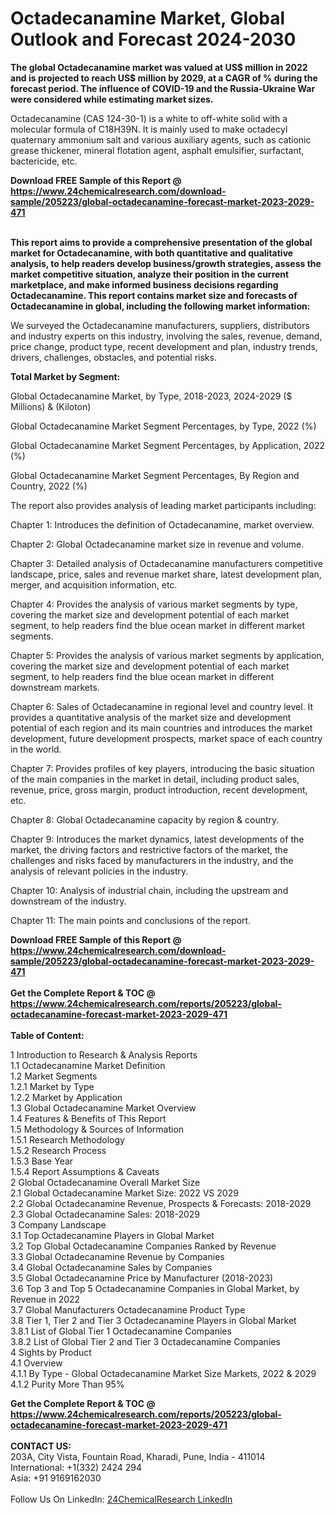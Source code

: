 <h1>Octadecanamine Market, Global Outlook and Forecast 2024-2030</h1><p><strong>The global Octadecanamine market was valued at US$ million in 2022 and is projected to reach US$ million by 2029, at a CAGR of % during the forecast period. The influence of COVID-19 and the Russia-Ukraine War were considered while estimating market sizes.</strong></p><p>
</p><p>Octadecanamine (CAS 124-30-1) is a white to off-white solid with a molecular formula of C18H39N. It is mainly used to make octadecyl quaternary ammonium salt and various auxiliary agents, such as cationic grease thickener, mineral flotation agent, asphalt emulsifier, surfactant, bactericide, etc.</p><div><b>Download FREE Sample of this Report @ 
            <a href="https://www.24chemicalresearch.com/download-sample/205223/global-octadecanamine-forecast-market-2023-2029-471">
            https://www.24chemicalresearch.com/download-sample/205223/global-octadecanamine-forecast-market-2023-2029-471</a></b></div><br><p>
<strong>This report aims to provide a comprehensive presentation of the global market for Octadecanamine, with both quantitative and qualitative analysis, to help readers develop business/growth strategies, assess the market competitive situation, analyze their position in the current marketplace, and make informed business decisions regarding Octadecanamine. This report contains market size and forecasts of Octadecanamine in global, including the following market information:</strong></p><p>
</p><p>
We surveyed the Octadecanamine manufacturers, suppliers, distributors and industry experts on this industry, involving the sales, revenue, demand, price change, product type, recent development and plan, industry trends, drivers, challenges, obstacles, and potential risks.</p><p>
<strong>Total Market by Segment:</strong></p><p>
Global Octadecanamine Market, by Type, 2018-2023, 2024-2029 ($ Millions) &amp; (Kiloton)</p><p>
Global Octadecanamine Market Segment Percentages, by Type, 2022 (%)</p><p>
</p><p>
Global Octadecanamine Market Segment Percentages, by Application, 2022 (%)</p><p>
</p><p>
Global Octadecanamine Market Segment Percentages, By Region and Country, 2022 (%)</p><p>
</p><p>
The report also provides analysis of leading market participants including:</p><p>
</p><p>
</p><p>
Chapter 1: Introduces the definition of Octadecanamine, market overview.</p><p>
Chapter 2: Global Octadecanamine market size in revenue and volume.</p><p>
Chapter 3: Detailed analysis of Octadecanamine manufacturers competitive landscape, price, sales and revenue market share, latest development plan, merger, and acquisition information, etc.</p><p>
Chapter 4: Provides the analysis of various market segments by type, covering the market size and development potential of each market segment, to help readers find the blue ocean market in different market segments.</p><p>
Chapter 5: Provides the analysis of various market segments by application, covering the market size and development potential of each market segment, to help readers find the blue ocean market in different downstream markets.</p><p>
Chapter 6: Sales of Octadecanamine in regional level and country level. It provides a quantitative analysis of the market size and development potential of each region and its main countries and introduces the market development, future development prospects, market space of each country in the world.</p><p>
Chapter 7: Provides profiles of key players, introducing the basic situation of the main companies in the market in detail, including product sales, revenue, price, gross margin, product introduction, recent development, etc.</p><p>
Chapter 8: Global Octadecanamine capacity by region &amp; country.</p><p>
Chapter 9: Introduces the market dynamics, latest developments of the market, the driving factors and restrictive factors of the market, the challenges and risks faced by manufacturers in the industry, and the analysis of relevant policies in the industry.</p><p>
Chapter 10: Analysis of industrial chain, including the upstream and downstream of the industry.</p><p>
Chapter 11: The main points and conclusions of the report.</p><div><b>Download FREE Sample of this Report @ 
            <a href="https://www.24chemicalresearch.com/download-sample/205223/global-octadecanamine-forecast-market-2023-2029-471">
            https://www.24chemicalresearch.com/download-sample/205223/global-octadecanamine-forecast-market-2023-2029-471</a></b></div><br><div><b>Get the Complete Report & TOC @ 
            <a href="https://www.24chemicalresearch.com/reports/205223/global-octadecanamine-forecast-market-2023-2029-471">
            https://www.24chemicalresearch.com/reports/205223/global-octadecanamine-forecast-market-2023-2029-471</a></b></div><br>
            <b>Table of Content:</b><p>1 Introduction to Research & Analysis Reports<br />
    1.1 Octadecanamine Market Definition<br />
    1.2 Market Segments<br />
        1.2.1 Market by Type<br />
        1.2.2 Market by Application<br />
    1.3 Global Octadecanamine Market Overview<br />
    1.4 Features & Benefits of This Report<br />
    1.5 Methodology & Sources of Information<br />
        1.5.1 Research Methodology<br />
        1.5.2 Research Process<br />
        1.5.3 Base Year<br />
        1.5.4 Report Assumptions & Caveats<br />
2 Global Octadecanamine Overall Market Size<br />
    2.1 Global Octadecanamine Market Size: 2022 VS 2029<br />
    2.2 Global Octadecanamine Revenue, Prospects & Forecasts: 2018-2029<br />
    2.3 Global Octadecanamine Sales: 2018-2029<br />
3 Company Landscape<br />
    3.1 Top Octadecanamine Players in Global Market<br />
    3.2 Top Global Octadecanamine Companies Ranked by Revenue<br />
    3.3 Global Octadecanamine Revenue by Companies<br />
    3.4 Global Octadecanamine Sales by Companies<br />
    3.5 Global Octadecanamine Price by Manufacturer (2018-2023)<br />
    3.6 Top 3 and Top 5 Octadecanamine Companies in Global Market, by Revenue in 2022<br />
    3.7 Global Manufacturers Octadecanamine Product Type<br />
    3.8 Tier 1, Tier 2 and Tier 3 Octadecanamine Players in Global Market<br />
        3.8.1 List of Global Tier 1 Octadecanamine Companies<br />
        3.8.2 List of Global Tier 2 and Tier 3 Octadecanamine Companies<br />
4 Sights by Product<br />
    4.1 Overview<br />
        4.1.1 By Type - Global Octadecanamine Market Size Markets, 2022 & 2029<br />
        4.1.2 Purity More Than 95%<br />
        </p><div><b>Get the Complete Report & TOC @ 
            <a href="https://www.24chemicalresearch.com/reports/205223/global-octadecanamine-forecast-market-2023-2029-471">
            https://www.24chemicalresearch.com/reports/205223/global-octadecanamine-forecast-market-2023-2029-471</a></b></div><br><b>CONTACT US:</b><br>
            203A, City Vista, Fountain Road, Kharadi, Pune, India - 411014<br>
            International: +1(332) 2424 294<br>
            Asia: +91 9169162030 <br><br>
            Follow Us On LinkedIn: <a href="https://www.linkedin.com/company/24chemicalresearch/">24ChemicalResearch LinkedIn</a>